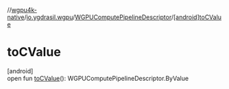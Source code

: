 //[wgpu4k-native](../../../index.md)/[io.ygdrasil.wgpu](../index.md)/[WGPUComputePipelineDescriptor](index.md)/[[android]toCValue]([android]to-c-value.md)

# toCValue

[android]\
open fun [toCValue]([android]to-c-value.md)(): WGPUComputePipelineDescriptor.ByValue